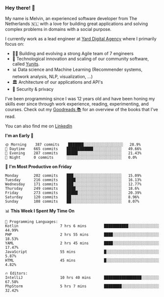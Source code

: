 ### Hey there! 👋

My name is Melvin, an experienced software developer from The Netherlands 🇳🇱 with a love for building great applications and solving complex problems in domains with a social purpose. 

I currently work as a lead engineer at [Yard Digital Agency](https://github.com/yardinternet) where I primarily focus on:

* 👏🏼 Building and evolving a strong Agile team of 7 engineers
* 🚀 Technological innovation and scaling of our community software, called [Yunits](https://www.yunits.com/).
* 📊 Data science and Machine Learning (Recommender systems, network analysis, NLP, visualization, ...)
* 🏛 Architecture of our applications and API's
* 🔐 Security & privacy

I've been programming since I was 12 years old and have been honing my skills ever since through work experience, reading, experimenting, and courses.
Check out my [Goodreads 📚](https://goodreads.com/melvinkoopmans) for an overview of the books that I've read. 

You can also find me on [LinkedIn](https://www.linkedin.com/in/melvinkoopmans)

<!--START_SECTION:waka-->
**I'm an Early 🐤** 

```text
🌞 Morning    387 commits    ███████░░░░░░░░░░░░░░░░░░   28.9% 
🌆 Daytime    665 commits    ████████████░░░░░░░░░░░░░   49.66% 
🌃 Evening    287 commits    █████░░░░░░░░░░░░░░░░░░░░   21.43% 
🌙 Night      0 commits      ░░░░░░░░░░░░░░░░░░░░░░░░░   0.0%

```
📅 **I'm Most Productive on Friday** 

```text
Monday       202 commits    ███░░░░░░░░░░░░░░░░░░░░░░   15.09% 
Tuesday      216 commits    ████░░░░░░░░░░░░░░░░░░░░░   16.13% 
Wednesday    171 commits    ███░░░░░░░░░░░░░░░░░░░░░░   12.77% 
Thursday     249 commits    ████░░░░░░░░░░░░░░░░░░░░░   18.6% 
Friday       273 commits    █████░░░░░░░░░░░░░░░░░░░░   20.39% 
Saturday     120 commits    ██░░░░░░░░░░░░░░░░░░░░░░░   8.96% 
Sunday       108 commits    ██░░░░░░░░░░░░░░░░░░░░░░░   8.07%

```


📊 **This Week I Spent My Time On** 

```text
💬 Programming Languages: 
Kotlin                   7 hrs 6 mins        ███████████░░░░░░░░░░░░░░   44.99% 
PHP                      2 hrs 55 mins       ████░░░░░░░░░░░░░░░░░░░░░   18.53% 
YAML                     2 hrs 45 mins       ████░░░░░░░░░░░░░░░░░░░░░   17.47% 
JavaScript               55 mins             █░░░░░░░░░░░░░░░░░░░░░░░░   5.87% 
HTML                     45 mins             █░░░░░░░░░░░░░░░░░░░░░░░░   4.82%

🔥 Editors: 
IntelliJ                 10 hrs 40 mins      █████████████████░░░░░░░░   67.58% 
PhpStorm                 5 hrs 7 mins        ████████░░░░░░░░░░░░░░░░░   32.42%

```


<!--END_SECTION:waka-->
